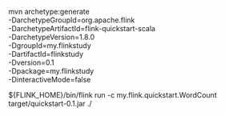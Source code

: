 mvn archetype:generate                              \
  -DarchetypeGroupId=org.apache.flink               \
  -DarchetypeArtifactId=flink-quickstart-scala      \
  -DarchetypeVersion=1.8.0                          \
  -DgroupId=my.flinkstudy                           \
  -DartifactId=flinkstudy                           \
  -Dversion=0.1                                     \
  -Dpackage=my.flinkstudy                           \
  -DinteractiveMode=false

${FLINK_HOME}/bin/flink run -c my.flink.quickstart.WordCount target/quickstart-0.1.jar ./
